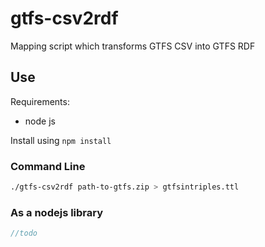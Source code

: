 # gtfs-csv2rdf


Mapping script which transforms GTFS CSV into GTFS RDF

## Use

Requirements:
 * node js

Install using `npm install`

### Command Line

```bash
./gtfs-csv2rdf path-to-gtfs.zip > gtfsintriples.ttl
```

### As a nodejs library

```javascript
//todo
````
